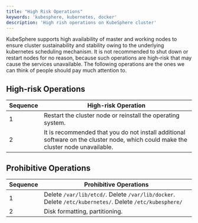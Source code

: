 ```yaml
---
title: "High Risk Operations"
keywords: 'kubesphere, kubernetes, docker'
description: 'High rish operations on KubeSphere cluster'
---
```


KubeSphere supports high availability of master and working nodes to ensure cluster sustainability and stability owing to the underlying kubernetes scheduling mechanism. It is not recommended to shut down or restart nodes for no reason, because such operations are high-risk that may cause the services unavailable. The following operations are the ones we can think of people should pay much attention to.

## High-risk Operations

| Sequence | High-risk Operation |
|---|---|
| 1 | Restart the cluster node or reinstall the operating system. |
| 2 | It is recommended that you do not install additional software on the cluster node, which could make the cluster node unavailable. |

## Prohibitive Operations

| Sequence | Prohibitive Operations |
|---|---|
| 1 | Delete `/var/lib/etcd/`. Delete `/var/lib/docker`. Delete `/etc/kubernetes/`.  Delete `/etc/kubesphere/` |
| 2 | Disk formatting, partitioning. |
